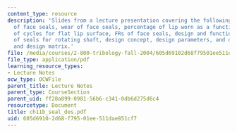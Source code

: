 ```yaml
---
content_type: resource
description: 'Slides from a lecture presentation covering the following topics: Design
  of face seals, wear of face seals, percentage of lip worn as a function of the number
  of cycles for flat lip surface, FRs of face seals, design and functional requirements
  of seals for rotating shaft, design concept, design parameters, and design equation
  and design matrix.'
file: /media/courses/2-800-tribology-fall-2004/605d69102d68f79501ee511dae851cf7_ch11b_seal_des.pdf
file_type: application/pdf
learning_resource_types:
- Lecture Notes
ocw_type: OCWFile
parent_title: Lecture Notes
parent_type: CourseSection
parent_uid: ff28a899-0981-56b6-c341-0db6d275d6c4
resourcetype: Document
title: ch11b_seal_des.pdf
uid: 605d6910-2d68-f795-01ee-511dae851cf7
---
```

